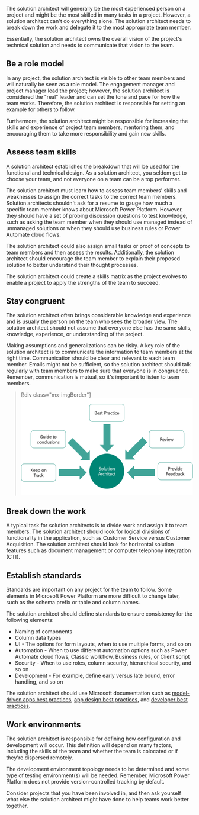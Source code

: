 The solution architect will generally be the most experienced person on a project and might be the most skilled in many tasks in a project. However, a solution architect can't do everything alone. The solution architect needs to break down the work and delegate it to the most appropriate team member.

Essentially, the solution architect owns the overall vision of the project's technical solution and needs to communicate that vision to the team. 

## Be a role model

In any project, the solution architect is visible to other team members and will naturally be seen as a role model. The engagement manager and project manager lead the project; however, the solution architect is considered the "real" leader and can set the tone and pace for how the team works. Therefore, the solution architect is responsible for setting an example for others to follow.

Furthermore, the solution architect might be responsible for increasing the skills and experience of project team members, mentoring them, and encouraging them to take more responsibility and gain new skills.

## Assess team skills

A solution architect establishes the breakdown that will be used for the functional and technical design. As a solution architect, you seldom get to choose your team, and not everyone on a team can be a top performer.

The solution architect must learn how to assess team members' skills and weaknesses to assign the correct tasks to the correct team members. Solution architects shouldn't ask for a resume to gauge how much a specific team member knows about Microsoft Power Platform. However, they should have a set of probing discussion questions to test knowledge, such as asking the team member when they should use managed instead of unmanaged solutions or when they should use business rules or Power Automate cloud flows.

The solution architect could also assign small tasks or proof of concepts to team members and then assess the results. Additionally, the solution architect should encourage the team member to explain their proposed solution to better understand their thought processes. 

The solution architect could create a skills matrix as the project evolves to enable a project to apply the strengths of the team to succeed.

## Stay congruent

The solution architect often brings considerable knowledge and experience and is usually the person on the team who sees the broader view. The solution architect should not assume that everyone else has the same skills, knowledge, experience, or understanding of the project.

Making assumptions and generalizations can be risky. A key role of the solution architect is to communicate the information to team members at the right time. Communication should be clear and relevant to each team member. Emails might not be sufficient, so the solution architect should talk regularly with team members to make sure that everyone is in congruence. Remember, communication is mutual, so it's important to listen to team members.

> [!div class="mx-imgBorder"]
> [![Diagram of a solution architect decision-making process.](../media/5-role.png)](../media/5-role.png#lightbox)

## Break down the work

A typical task for solution architects is to divide work and assign it to team members. The solution architect should look for logical divisions of functionality in the application, such as Customer Service versus Customer Acquisition. The solution architect should look for horizontal solution features such as document management or computer telephony integration (CTI).

## Establish standards

Standards are important on any project for the team to follow. Some elements in Microsoft Power Platform are more difficult to change later, such as the schema prefix or table and column names.

The solution architect should define standards to ensure consistency for the following elements:

- Naming of components
- Column data types
- UI - The options for form layouts, when to use multiple forms, and so on
- Automation - When to use different automation options such as Power Automate cloud flows, Classic workflow, Business rules, or Client script
- Security - When to use roles, column security, hierarchical security, and so on
- Development - For example, define early versus late bound, error handling, and so on

The solution architect should use Microsoft documentation such as [model-driven apps best practices](/powerapps/developer/model-driven-apps/best-practices/?azure-portal=true), [app design best practices](/powerapps/developer/data-platform/appendix-app-design-best-practices-checklist/?azure-portal=true), and [developer best practices](/dynamics365/customerengagement/on-premises/developer/best-practices-sdk/?azure-portal=true).

## Work environments

The solution architect is responsible for defining how configuration and development will occur. This definition will depend on many factors, including the skills of the team and whether the team is colocated or if they're dispersed remotely.

The development environment topology needs to be determined and some type of testing environment(s) will be needed. Remember, Microsoft Power Platform does not provide version-controlled tracking by default.

Consider projects that you have been involved in, and then ask yourself what else the solution architect might have done to help teams work better together.
